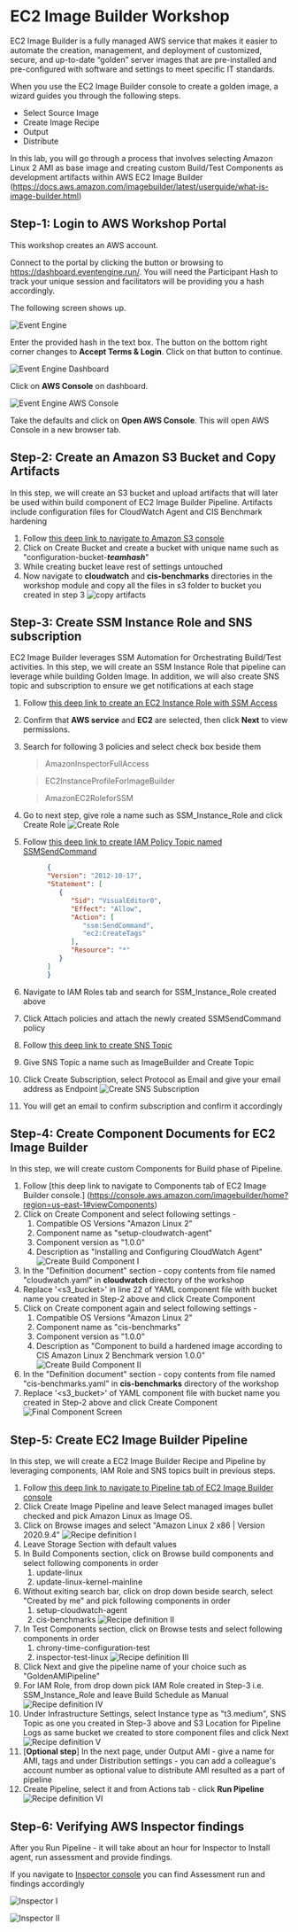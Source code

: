 # EC2 Image Builder Workshop

EC2 Image Builder is a fully managed AWS service that makes it easier to automate the creation, management, and deployment of customized, secure, and up-to-date “golden” server images that are pre-installed and pre-configured with software and settings to meet specific IT standards. 

When you use the EC2 Image Builder console to create a golden image, a wizard guides you through the following steps. 
- Select Source Image 
- Create Image Recipe 
- Output 
- Distribute 

In this lab, you will go through a process that involves selecting Amazon Linux 2 AMI as base image and creating custom Build/Test Components as development artifacts within AWS EC2 Image Builder (https://docs.aws.amazon.com/imagebuilder/latest/userguide/what-is-image-builder.html)

## Step-1: Login to AWS Workshop Portal 
This workshop creates an AWS account. 

Connect to the portal by clicking the button or browsing to https://dashboard.eventengine.run/. You will need the Participant Hash to track your unique session and facilitators will be providing you a hash accordingly.

The following screen shows up.

![Event Engine](/images/event-engine-initial-screen.png)

Enter the provided hash in the text box. The button on the bottom right corner changes to **Accept Terms & Login**. Click on that button to continue.

![Event Engine Dashboard](/images/event-engine-dashboard.png)

Click on **AWS Console** on dashboard.

![Event Engine AWS Console](/images/event-engine-aws-console.png)

Take the defaults and click on **Open AWS Console**. This will open AWS Console in a new browser tab.

## Step-2: Create an Amazon S3 Bucket and Copy Artifacts 

In this step, we will create an S3 bucket and upload artifacts that will later be used within build component of EC2 Image Builder Pipeline. Artifacts include configuration files for CloudWatch Agent and CIS Benchmark hardening

1. Follow [this deep link to navigate to Amazon S3 console](https://s3.console.aws.amazon.com/s3/home?region=us-east-1#)
2. Click on Create Bucket and create a bucket with unique name such as "configuration-bucket-***teamhash***"
3. While creating bucket leave rest of settings untouched
4. Now navigate to **cloudwatch** and **cis-benchmarks** directories in the workshop module and copy all the files in s3 folder to bucket you created in step 3
![copy artifacts](/images/s3files.png)  

## Step-3: Create SSM Instance Role and SNS subscription

EC2 Image Builder leverages SSM Automation for Orchestrating Build/Test activities. In this step, we will create an SSM Instance Role that pipeline can leverage while building Golden Image. In addition, we will also create SNS topic and subscription to ensure we get notifications at each stage 

1. Follow [this deep link to create an EC2 Instance Role with SSM Access](https://console.aws.amazon.com/iam/home?region=us-east-1#/roles$new?step=type&commonUseCase=EC2%2BEC2&selectedUseCase=EC2)
2. Confirm that **AWS service** and **EC2** are selected, then click **Next** to view permissions.
3. Search for following 3 policies and select check box beside them 
   > AmazonInspectorFullAccess 

   > EC2InstanceProfileForImageBuilder

   > AmazonEC2RoleforSSM   

4. Go to next step, give role a name such as SSM_Instance_Role and click Create Role
![Create Role](/images/createrole.png)
5. Follow [this deep link to create IAM Policy Topic named SSMSendCommand](https://console.aws.amazon.com/iam/home?region=us-east-1#/policies$new?step=edit)
   
      ```json
            {
            "Version": "2012-10-17",
            "Statement": [
               {        
                  "Sid": "VisualEditor0",
                  "Effect": "Allow",
                  "Action": [
                     "ssm:SendCommand",
                     "ec2:CreateTags"
                  ],
                  "Resource": "*"
               }
            ]
            }
      ```

6. Navigate to IAM Roles tab and search for SSM_Instance_Role created above
7. Click Attach policies and attach the newly created SSMSendCommand policy

8. Follow [this deep link to create SNS Topic](https://console.aws.amazon.com/sns/v3/home?region=us-east-1#/create-topic)
9.  Give SNS Topic a name such as ImageBuilder and Create Topic 
10. Click Create Subscription, select Protocol as Email and give your email address as Endpoint
![Create SNS Subscription](/images/sns.png)
9. You will get an email to confirm subscription and confirm it accordingly

## Step-4: Create Component Documents for EC2 Image Builder 

In this step, we will create custom Components for Build phase of Pipeline.

1. Follow [this deep link to navigate to Components tab of EC2 Image Builder console.] (https://console.aws.amazon.com/imagebuilder/home?region=us-east-1#viewComponents)
2. Click on Create Component and select following settings -
   1. Compatible OS Versions "Amazon Linux 2"
   2. Component name as "setup-cloudwatch-agent"
   3. Component version as "1.0.0"
   4. Description as "Installing and Configuring CloudWatch Agent"
![Create Build Component I](/images/createcomponent-1.png)
3. In the "Definition document" section - copy contents from file named "cloudwatch.yaml" in **cloudwatch** directory of the workshop 
4. Replace '<s3_bucket>' in line 22 of YAML component file with bucket name you created in Step-2 above and click Create Component 
5. Click on Create component again and select following settings -
   1. Compatible OS Versions "Amazon Linux 2"
   2. Component name as "cis-benchmarks"
   3. Component version as "1.0.0"
   4. Description as "Component to build a hardened image according to CIS Amazon Linux 2 Benchmark version 1.0.0"
![Create Build Component II](/images/createcomponent-2.png) 
6. In the "Definition document" section - copy contents from file named "cis-benchmarks.yaml" in **cis-benchmarks** directory of the workshop 
7. Replace '<s3_bucket>' of YAML component file with bucket name you created in Step-2 above and click Create Component 
![Final Component Screen](/images/createcomponent-final.png) 

## Step-5: Create EC2 Image Builder Pipeline  

In this step, we will create a EC2 Image Builder Recipe and Pipeline by leveraging components, IAM Role and SNS topics built in previous steps. 

1. Follow [this deep link to navigate to Pipeline tab of EC2 Image Builder console](https://console.aws.amazon.com/imagebuilder/home?region=us-east-1#viewPipeline)
2. Click Create Image Pipeline and leave Select managed images bullet checked and pick Amazon Linux as Image OS. 
3. Click on Browse images and select "Amazon Linux 2 x86 | Version 2020.9.4" 
![Recipe definition I](/images/recipe-1.png) 
4. Leave Storage Section with default values
5. In Build Components section, click on Browse build components and select following components in order 
   1. update-linux
   2. update-linux-kernel-mainline
6. Without exiting search bar, click on drop down beside search, select "Created by me" and pick following components in order
   1. setup-cloudwatch-agent
   2. cis-benchmarks 
![Recipe definition II](/images/recipe-2.png) 
7. In Test Components section, click on Browse tests and select following components in order 
   1. chrony-time-configuration-test
   2. inspector-test-linux
![Recipe definition III](/images/recipe-3.png) 
8. Click Next and give the pipeline name of your choice such as "GoldenAMIPipeline"
9. For IAM Role, from drop down pick IAM Role created in Step-3 i.e. SSM_Instance_Role and leave Build Schedule as Manual 
![Recipe definition IV](/images/recipe-4.png) 
10. Under Infrastructure Settings, select Instance type as "t3.medium", SNS Topic as one you created in Step-3 above and S3 Location for Pipeline Logs as same bucket we created to store component files and click Next 
![Recipe definition V](/images/recipe-5.png) 
11. [**Optional step**] In the next page, under Output AMI - give a name for AMI, tags and under Distribution settings - you can add a colleague's account number as optional value to distribute AMI resulted as a part of pipeline 
12. Create Pipeline, select it and from Actions tab - click **Run Pipeline**
![Recipe definition VI](/images/recipe-6.png) 

## Step-6: Verifying AWS Inspector findings  
After you Run Pipeline - it will take about an hour for Inspector to Install agent, run assessment and provide findings.

If you navigate to [Inspector console](https://us-east-1.console.aws.amazon.com/inspector/home?region=us-east-1#/run) you can find Assessment run and findings accordingly

![Inspector I](/images/inspector-1.png)

![Inspector II](/images/inspector-2.png) 
